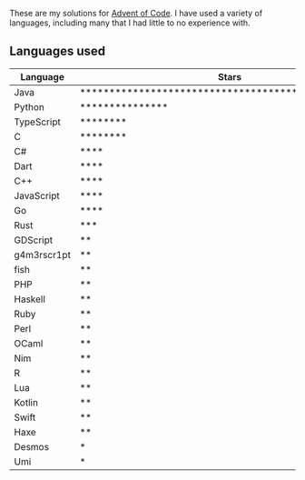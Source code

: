 These are my solutions for [Advent of Code](https://adventofcode.com). I have used a variety of languages, including many that I had little to no experience with.

## Languages used

| Language    | Stars                                                                                                  |
| ----------- | ------------------------------------------------------------------------------------------------------ |
| Java        | \*\*\*\*\*\*\*\*\*\*\*\*\*\*\*\*\*\*\*\*\*\*\*\*\*\*\*\*\*\*\*\*\*\*\*\*\*\*\*\*\*\*\*\*\*\*\*\*\*\*\* |
| Python      | \*\*\*\*\*\*\*\*\*\*\*\*\*\*\*                                                                         |
| TypeScript  | \*\*\*\*\*\*\*\*                                                                                       |
| C           | \*\*\*\*\*\*\*\*                                                                                       |
| C#          | \*\*\*\*                                                                                               |
| Dart        | \*\*\*\*                                                                                               |
| C++         | \*\*\*\*                                                                                               |
| JavaScript  | \*\*\*\*                                                                                               |
| Go          | \*\*\*\*                                                                                               |
| Rust        | \*\*\*                                                                                                 |
| GDScript    | \*\*                                                                                                   |
| g4m3rscr1pt | \*\*                                                                                                   |
| fish        | \*\*                                                                                                   |
| PHP         | \*\*                                                                                                   |
| Haskell     | \*\*                                                                                                   |
| Ruby        | \*\*                                                                                                   |
| Perl        | \*\*                                                                                                   |
| OCaml       | \*\*                                                                                                   |
| Nim         | \*\*                                                                                                   |
| R           | \*\*                                                                                                   |
| Lua         | \*\*                                                                                                   |
| Kotlin      | \*\*                                                                                                   |
| Swift       | \*\*                                                                                                   |
| Haxe        | \*\*                                                                                                   |
| Desmos      | \*                                                                                                     |
| Umi         | \*                                                                                                     |
